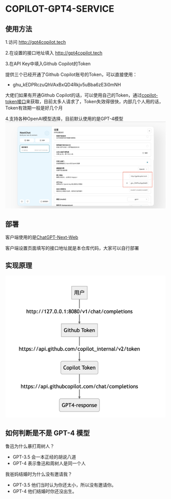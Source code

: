 # COPILOT-GPT4-SERVICE

## 使用方法
1.访问 http://gpt4copilot.tech

2.在设置的接口地址填入 http://gpt4copilot.tech

3.在API Key中填入Github Copilot的Token

提供三个已经开通了Github Copilot账号的Token，可以直接使用：
- ghu_kEDPRczuQhVAxBxQD4Rkjv5uBba6zE3i0mNH

大佬们如果有开通Github Copilot的话，可以使用自己的Token，通过[copilot-token接口](https://cocopilot.org/copilot/token)来获取，目前太多人请求了，Token失效得很快，内部几个人用的话，Token有效期一般是好几个月

4.支持各种OpenAI模型选择，目前默认使用的是GPT-4模型
![步骤1](/assets/step1.png)

## 部署
客户端使用的是[ChatGPT-Next-Web](https://github.com/Yidadaa/ChatGPT-Next-Web)

客户端设置页面填写的接口地址就是本仓库代码，大家可以自行部署

## 实现原理

![实现原理](/assets/principle.png)

## 如何判断是不是 GPT-4 模型
鲁迅为什么暴打周树人？
- GPT-3.5 会一本正经的胡说八道
- GPT-4 表示鲁迅和周树人是同一个人

我爸妈结婚时为什么没有邀请我？
- GPT-3.5 他们当时认为你还太小，所以没有邀请你。
- GPT-4 他们结婚时你还没出生。


